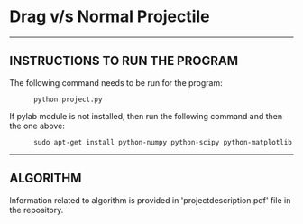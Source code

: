 # Drag v/s Normal Projectile
---------------------------------
INSTRUCTIONS TO RUN THE PROGRAM
---------------------------------

The following command needs to be run for the program:
    
          python project.py
          
If pylab module is not installed, then run the following command and then the one above:

          sudo apt-get install python-numpy python-scipy python-matplotlib
          
---------------------------------
ALGORITHM
---------------------------------

Information related to algorithm is provided in 'projectdescription.pdf' file in the 
repository.
          
